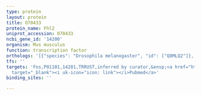 ```yaml
---
type: protein
layout: protein
title: O70433
protein_name: Fhl2
uniprot_accession: O70433
ncbi_gene_id: '14200'
organism: Mus musculus
function: transcription factor
orthologs: '[{"species": "Drosophila melanogaster", "id": ["Q8MLQ2"]}, {"species": "Homo sapiens", "id": ["J3KNW4"]}, {"species": "Rattus norvegicus", "id": ["O35115"]}]'
tfs: ''
targets: 'Fos,P01101,14281,TRRUST,inferred by curator,&ensp;<a href="https://www.ncbi.nlm.nih.gov/pubmed/?term=29087512%5Buid%5D+OR+12694872%5Buid%5D"
  target="_blank"><i uk-icon="icon: link"></i>Pubmed</a>'
binding_sites: ''

---
```

